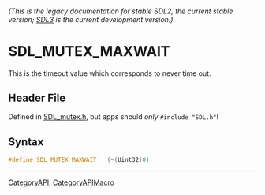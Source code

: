 ###### (This is the legacy documentation for stable SDL2, the current stable version; [SDL3](https://wiki.libsdl.org/SDL3/) is the current development version.)
# SDL_MUTEX_MAXWAIT

This is the timeout value which corresponds to never time out.

## Header File

Defined in [SDL_mutex.h](https://github.com/libsdl-org/SDL/blob/SDL2/include/SDL_mutex.h), but apps should _only_ `#include "SDL.h"`!

## Syntax

```c
#define SDL_MUTEX_MAXWAIT   (~(Uint32)0)
```

----
[CategoryAPI](CategoryAPI), [CategoryAPIMacro](CategoryAPIMacro)

